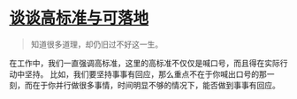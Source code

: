 # [谈谈高标准与可落地](https://github.com/zzy131250/gitblog/issues/43)

> 知道很多道理，却仍旧过不好这一生。

在工作中，我们一直强调高标准，这里的高标准不仅仅是喊口号，而且得在实际行动中坚持。
比如，我们要坚持事事有回应，那么重点不在于你喊出口号的那一刻，而在于你并行做很多事情，时间明显不够的情况下，能否做到事事有回应。